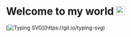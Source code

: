 # Welcome to my world <img src="https://github.com/TheDudeThatCode/TheDudeThatCode/blob/master/Assets/Earth.gif" width="24px"/>

[![Typing SVG](https://readme-typing-svg.demolab.com?font=Fira+Code&pause=1000&center=true&width=435&lines=Github+em+constru%C3%A7%C3%A3o.)](https://git.io/typing-svg)
